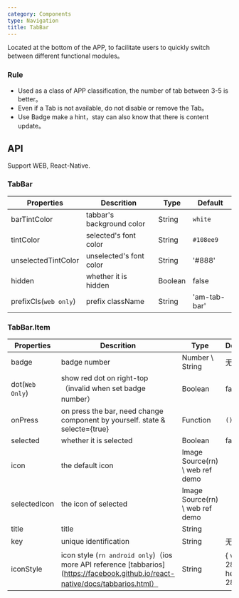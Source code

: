```yaml
---
category: Components
type: Navigation
title: TabBar
---
```


Located at the bottom of the APP, to facilitate users to quickly switch between different functional modules。

### Rule
- Used as a class of APP classification, the number of tab between 3-5 is better。
- Even if a Tab is not available, do not disable or remove the Tab。
- Use Badge make a hint，stay can also know that there is content update。

## API

Support WEB, React-Native.

### TabBar

Properties | Descrition | Type | Default
-----------|------------|------|--------
| barTintColor        | tabbar's background color                     | String   | `white`            |
| tintColor         | selected's font color                               | String | `#108ee9`         |
| unselectedTintColor       | unselected's font color  | String | '#888'           |
| hidden       | whether it is hidden  | Boolean | false           |
| prefixCls(`web only`) | prefix className  | String   | 'am-tab-bar'      |

### TabBar.Item

Properties | Descrition | Type | Default
-----------|------------|------|--------
| badge  | badge number  | Number \ String           | 无     |
| dot(`Web Only`)  | show red dot on right-top（invalid when set badge number）  | Boolean            |  false  |
| onPress  | on press the bar, need change component by yourself. state & selecte={true} | Function | `(){}`     |
| selected  | whether it is selected | Boolean | false     |
| icon  | the default icon | Image Source(rn) \ web ref demo |      |
| selectedIcon  |  the icon of selected | Image Source(rn) \ web ref demo |      |
| title  |  title | String |      |
| key  |  unique identification | String |   无   |
| iconStyle  |  icon style (`rn android only`)（ios more API reference [tabbarios](https://facebook.github.io/react-native/docs/tabbarios.html） | String | { width: 28, height: 28 }     |
